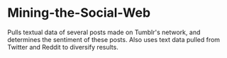 # Mining-the-Social-Web
Pulls textual data of several posts made on Tumblr's network, and determines the sentiment of these posts.
Also uses text data pulled from Twitter and Reddit to diversify results.
